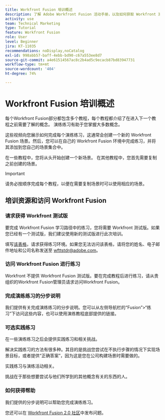 ```yaml
---
title: Workfront Fusion 培训概述
description: 了解 Adobe Workfront Fusion 活动手册，以及如何获取 Workfront 测试版帐户。
activity: use
team: Technical Marketing
type: Tutorial
feature: Workfront Fusion
role: User
level: Beginner
jira: KT-11035
recommendations: noDisplay,noCatalog
exl-id: 998abb57-baff-4ebb-bd90-c67a553ee8d7
source-git-commit: a4e61514567ac8c2b4ad5c9ecacb87bd83947731
workflow-type: tm+mt
source-wordcount: '404'
ht-degree: 74%

---
```


# Workfront Fusion 培训概述

每个Workfront Fusion部分都包含多个教程，每个教程都介绍了在进入下一个教程之前需要了解的概念。 演练练习有助于您掌握大多数概念。

这些视频向您展示如何完成每个演练练习，这通常会创建一个新的 Workfront Fusion 场景。然后，您可以在自己的 Workfront Fusion 环境中完成练习，并将其添加到您自己的场景集合中。

在一些教程中，您将从头开始创建一个新场景。 在其他教程中，您首先需要复制之前创建的场景。

>[!IMPORTANT]
>
>请务必按顺序完成每个教程，以便在需要复制场景时可以使用相应的场景。

## 培训资源和访问 Workfront Fusion

### 请求获得 Workfront 测试版

要完成 Workfront Fusion 学习路径中的练习，您将需要 Workfront 测试版。如果您已经有一个测试版，我们建议使用新的测试版进行此次培训。

填写[该表格](https://forms.office.com/r/f1J8HRGrNY)，请求获得练习环境。如果您无法访问该表格，请将您的姓名、电子邮件地址和公司名称发送至 wfttstdr@adobe.com。

### 访问 Workfront Fusion 进行练习

Workfront 不提供 Workfront Fusion 测试版。要在完成教程后进行练习，请从贵组织的Workfront Fusion管理员请求访问Workfront Fusion。

### 完成演练练习的分步说明

我们提供有关完成演练练习的分步说明。您可以从左侧导航栏的“Fusion”>“练习”下访问这些内容，也可以使用演练教程底部提供的链接。

### 可选实践练习

在一些演练练习之后会提供实践练习和相关挑战。

解决实践练习的方法有很多种。其目的是挑战您尝试在不执行步骤的情况下实现场景目标，或者提供“正确答案”，因为这是您在公司构建场景时需要做的。

实践练习与演练活动相关。

挑战在于那些想要尝试与他们所学到的其他概念有关的东西的人。

### 如何获得帮助

我们提供的分步说明可以帮助您完成演练练习。

您还可以在 [Workfront Fusion 2.0 社区](https://experienceleaguecommunities.adobe.com/t5/workfront-fusion-2-0/ct-p/workfront-fusion-2)中发布问题。
